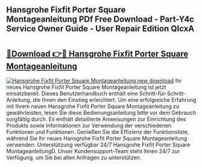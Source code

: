 ## Hansgrohe Fixfit Porter Square Montageanleitung PDf Free Download - Part-Y4c Service Owner Guide - User Repair Edition QIcxA

# <h2><a href="http://df7cc1l.blite.top/?on=Hansgrohe+Fixfit+Porter+Square+Montageanleitung">🔗Download 👉🔴 Hansgrohe Fixfit Porter Square Montageanleitung</a></h2>

[![Hansgrohe Fixfit Porter Square Montageanleitung new download](https://i.imgur.com/lujVjoI.png)](http://df7cc1l.blite.top/?on=Hansgrohe+Fixfit+Porter+Square+Montageanleitung)
Ihr neues Hansgrohe Fixfit Porter Square Montageanleitung ist jetzt einsatzbereit. Dieses Benutzerhandbuch enthält eine Schritt-für-Schritt-Anleitung, die Ihnen den Einstieg erleichtert. Um eine erfolgreiche Erfahrung mit Ihrem neuen Hansgrohe Fixfit Porter Square Montageanleitung zu gewährleisten, lesen Sie diese Bedienungsanleitung bitte vor dem Gebrauch sorgfältig durch. Es enthält detaillierte Anweisungen zur Einrichtung des Produkts sowie Informationen zur Verwendung der verschiedenen Funktionen und Funktionen. Genießen Sie die Effizienz der Funktionsliste, während Sie Ihr neues Hansgrohe Fixfit Porter Square Montageanleitung verwenden. Unterstützung verfügbar 24/7 Hansgrohe Fixfit Porter Square MontageanleitungD. Unser Kundensupport-Team steht Ihnen 24/7 zur Verfügung, um Sie bei allen Anfragen zu unterstützen.
